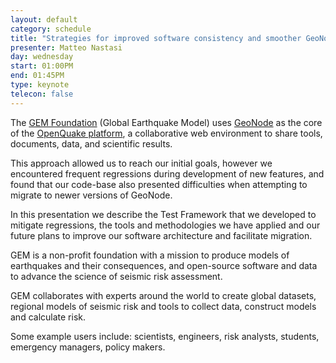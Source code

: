 ```yaml
---
layout: default
category: schedule
title: "Strategies for improved software consistency and smoother GeoNode version migration"
presenter: Matteo Nastasi
day: wednesday
start: 01:00PM
end: 01:45PM
type: keynote
telecon: false
---
```


The [GEM Foundation](https://www.globalquakemodel.org/gem/) (Global Earthquake Model) uses [GeoNode](http://geonode.org/) as the core of the [OpenQuake platform](https://www.globalquakemodel.org/openquake/about/platform/), a collaborative web environment to share tools, documents, data, and scientific results.

This approach allowed us to reach our initial goals, however we encountered frequent regressions during development of new features, and found that our code-base also presented difficulties when attempting to migrate to newer versions of GeoNode.

In this presentation we describe the Test Framework that we developed to mitigate regressions, the tools and methodologies we have applied and our future plans to improve our software architecture and facilitate migration.

GEM is a non-profit foundation with a mission to produce models of earthquakes and their consequences, and open-source software and data to advance the science of seismic risk assessment.

GEM collaborates with experts around the world to create global datasets, regional models of seismic risk and tools to collect data, construct models and calculate risk.

Some example users include: scientists, engineers, risk analysts, students, emergency managers, policy makers.
